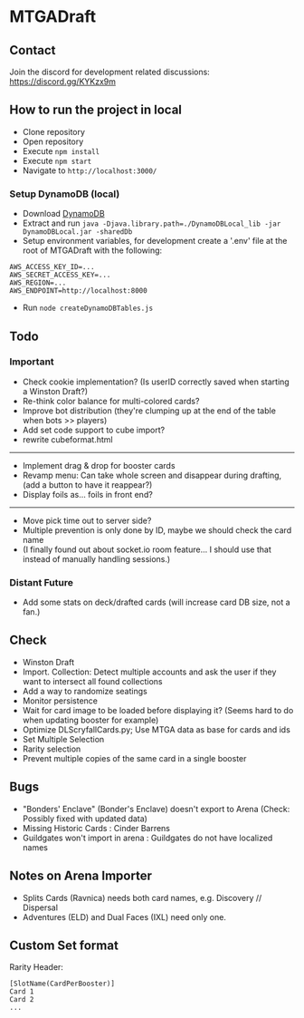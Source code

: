 # MTGADraft

## Contact

Join the discord for development related discussions: https://discord.gg/KYKzx9m

## How to run the project in local

-   Clone repository
-   Open repository
-   Execute `npm install`
-   Execute `npm start`
-   Navigate to `http://localhost:3000/`

### Setup DynamoDB (local)

-   Download [DynamoDB](https://docs.aws.amazon.com/amazondynamodb/latest/developerguide/DynamoDBLocal.DownloadingAndRunning.html)
-   Extract and run `java -Djava.library.path=./DynamoDBLocal_lib -jar DynamoDBLocal.jar -sharedDb`
-   Setup environment variables, for development create a '.env' file at the root of MTGADraft with the following:

```
AWS_ACCESS_KEY_ID=...
AWS_SECRET_ACCESS_KEY=...
AWS_REGION=...
AWS_ENDPOINT=http://localhost:8000
```

-   Run `node createDynamoDBTables.js`

## Todo

### Important

-   Check cookie implementation? (Is userID correctly saved when starting a Winston Draft?)
-   Re-think color balance for multi-colored cards?
-   Improve bot distribution (they're clumping up at the end of the table when bots >> players)
-   Add set code support to cube import?
-   rewrite cubeformat.html

---

-   Implement drag & drop for booster cards
-   Revamp menu: Can take whole screen and disappear during drafting, (add a button to have it reappear?)
-   Display foils as... foils in front end?

---

-   Move pick time out to server side?
-   Multiple prevention is only done by ID, maybe we should check the card name
-   (I finally found out about socket.io room feature... I should use that instead of manually handling sessions.)

### Distant Future

-   Add some stats on deck/drafted cards (will increase card DB size, not a fan.)

## Check

-   Winston Draft
-   Import. Collection: Detect multiple accounts and ask the user if they want to intersect all found collections
-   Add a way to randomize seatings
-   Monitor persistence
-   Wait for card image to be loaded before displaying it? (Seems hard to do when updating booster for example)
-   Optimize DLScryfallCards.py; Use MTGA data as base for cards and ids
-   Set Multiple Selection
-   Rarity selection
-   Prevent multiple copies of the same card in a single booster

## Bugs

-   "Bonders' Enclave" (Bonder's Enclave) doesn't export to Arena (Check: Possibly fixed with updated data)
-   Missing Historic Cards : Cinder Barrens
-   Guildgates won't import in arena : Guildgates do not have localized names

## Notes on Arena Importer

-   Splits Cards (Ravnica) needs both card names, e.g. Discovery // Dispersal
-   Adventures (ELD) and Dual Faces (IXL) need only one.

## Custom Set format

Rarity Header:

    [SlotName(CardPerBooster)]
    Card 1
    Card 2
    ...
